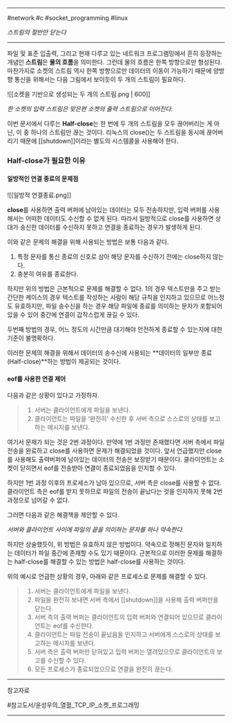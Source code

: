 
---

#network #c #socket_programming #linux

*스트림의 절반만 닫는다*

---

파일 및 표준 입출력, 그리고 현재 다루고 있는 네트워크 프로그램밍에서 흔히 등장하는 개념인 **스트림**은 **물의 흐름**을 의미한다. 그런데 물의 흐름은 한쪽 방향으로만 형성된다. 마찬가지로 소켓의 스트림 역시 한쪽 방향으로만 데이터의 이동이 가능하기 때문에 양방향 통신을 위해서는 다음 그림에서 보이듯이 두 개의 스트림이 필요하다.

![[소켓을 기반으로 생성되는 두 개의 스트림.png | 600]]

*한 소켓의 입력 스트림은 맞은편  소켓의 출력 스트림으로 이어진다.*

이번 문서에서 다루는 **Half-close**는 한 번에 두 개의 스트림을 모두 끊어버리는 게 아닌, 이 중 하나의 스트림만 끊는 것이다. 리눅스의 close()는 두 스트림을 동시에 끊어버리기 때문에 [[shutdown]]이라는 별도의 시스템콜을 사용해야 한다.

### Half-close가 필요한 이유

#### 일방적인 연결 종료의 문제점

![[일방적 연결종료.png]]

**close**를 사용하면 출력 버퍼에 남아있는 데이터는 모두 전송하지만, 입력 버퍼를 사용해서는 어떠한 데이터도 수신할 수 없게 된다. 따라서 일방적으로 close를 사용하면 상대가 송신한 데이터를 수신하지 못하고 연결을 종료하는 경우가 발생하게 된다.

이와 같은 문제의 해결을 위해 사용되는 방법은 보통 다음과 같다.

1. 특정 문자를 통신 종료의 신호로 삼아 해당 문자를 수신하기 전에는 close하지 않는다.
2. 충분히 여유를 종료한다.

하지만 위의 방법은 근본적으로 문제를 해결할 수 없다. 1의 경우 텍스트만을 주고 받는 간단한 케이스의 경우 텍스트를 작성하는 사람이 해당 규칙을 인지하고 있으므로 어느정도 유효하지만, 파일 송수신을 하는 경우 해당 파일에 종료를 의미하는 문자가 포함되어 있을 수 있어 중간에 연결이 갑작스럽게 끊길 수 있다.

두번째 방법의 경우, 어느 정도의 시간만큼 대기해야 안전하게 종료할 수 있는지에 대한 기준이 불명확하다.

이러한 문제의 해결을 위해서 데이터의 송수신에 사용되는 **데이터의 일부만 종료(Half-close)**하는 방법이 제공되는 것이다.

#### eof를 사용한 연결 제어

다음과 같은 상황이 있다고 가정하자.

> 1. 서버는 클라이언트에게 파일을 보낸다.
> 2. 클라이언트는 파일을 '완전히' 수신한 후 서버 측으로 스스로의 상태를 보고하는 메시지를 보낸다.

여기서 문제가 되는 것은 2번 과정이다. 만약에 1번 과정만 존재했다면 서버 측에서 파일 전송을 완료하고 close를 사용하면 문제가 해결되었을 것이다. 앞서 언급했지만 close를 사용해도 출력버퍼에 남아있는 데이터의 전송은 보장받기 때문이다. 클라이언트는 소켓이 닫히면서 eof를 전송받아 연결이 종료되었음을 인지할 수 있다.

하지만 1번 과정 이후의 프로세스가 남아 있으므로, 서버 측은 close를 사용할 수 없다. 클라이언트 측은 eof를 받지 못하므로 파일의 전송이 끝났다는 것을 인지하지 못해 2번 과정으로 넘어갈 수 없다.

그러면 다음과 같은 해결책을 제안할 수 있다.

*서버와 클라이언트 사이에 파일의 끝을 의미하는 문자를 하나 약속한다.*

하지만 상술했듯이, 위 방법은 유효하지 않은 방법이다. 약속으로 정해진 문자와 일치하는 데이터가 파일 중간에 존재할 수도 있기 때문이다. 근본적으로 이러한 문제를 해결하는 half-close를 해결할 수 있는 방법은 half-close를 사용하는 것이다.

위의 예시로 언급한 상황의 경우, 아래와 같은 프로세스로 문제를 해결할 수 있다.

> 1. 서버는 클라이언트에게 파일을 보낸다.
> 2. 파일을 완전히 보내면 서버 측에서 [[shutdown]]을 사용해 출력 버퍼만을 닫는다.
> 3. 서버 측의 출력 버퍼는 클라이언트의 입력 버퍼와 연결되어 있으므로 클라이언트는 eof를 수신한다.
> 4. 클라이언트는 파일 전송이 끝났음을 인지하고 서버에게 스스로의 상태를 보고하는 메시지를 보낸다.
> 5. 서버 측은 출력 버퍼만 닫혀있고 입력 버퍼는 열려있으므로 클라이언트의 보고를 수신할 수 있다.
> 6. 모든 프로세스가 종료되었으므로 연결을 완전히 끊는다.



---

참고자료

#참고도서/윤성우의_열혈_TCP_IP_소켓_프로그래밍

---